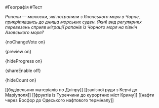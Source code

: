 #Географія #Тест

*Рапани — молюски, які потрапили з Японського моря в Чорне, прикріпившись  до днища морських суден. Який вид регулярних перевезень сприяв міграції  рапанів із Чорного моря на північ Азовського моря?*

{noChangeVote on}

{preview on}

{hideProgress on}

{shareEnable off}

{hideCount on}

[[будівельних матеріалів по Дніпру]]
[[залізної руди з Керчі до Маріуполя]]
[[фруктів із Туреччини до курортних міст Криму]]
[[нафти через Босфор до Одеського нафтового терміналу]]
